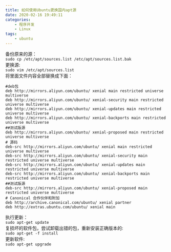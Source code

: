 ```yaml
---
title: 如何使用Ubuntu更换国内apt源
date: 2020-02-16 19:49:11
categories: 
    - 程序开发
    - Linux
tags: 
    - ubuntu
---
```

备份原来的源：  
`sudo cp /etc/apt/sources.list /etc/apt/sources.list.bak`  
更换源:  
`sudo vim /etc/apt/sources.list`  
将里面文件内容全部替换成下面：  

<!-- more -->
```shell
#deb包
deb http://mirrors.aliyun.com/ubuntu/ xenial main restricted universe multiverse
deb http://mirrors.aliyun.com/ubuntu/ xenial-security main restricted universe multiverse
deb http://mirrors.aliyun.com/ubuntu/ xenial-updates main restricted universe multiverse
deb http://mirrors.aliyun.com/ubuntu/ xenial-backports main restricted universe multiverse
##测试版源  
deb http://mirrors.aliyun.com/ubuntu/ xenial-proposed main restricted universe multiverse
# 源码  
deb-src http://mirrors.aliyun.com/ubuntu/ xenial main restricted universe multiverse
deb-src http://mirrors.aliyun.com/ubuntu/ xenial-security main restricted universe multiverse
deb-src http://mirrors.aliyun.com/ubuntu/ xenial-updates main restricted universe multiverse
deb-src http://mirrors.aliyun.com/ubuntu/ xenial-backports main restricted universe multiverse
##测试版源  
deb-src http://mirrors.aliyun.com/ubuntu/ xenial-proposed main restricted universe multiverse
# Canonical 合作伙伴和附加  
deb http://archive.canonical.com/ubuntu/ xenial partner
deb http://extras.ubuntu.com/ubuntu/ xenial main
```

执行更新：  
`sudo apt-get update`  
复损坏的软件包，尝试卸载出错的包，重新安装正确版本的:  
`sudo apt-get -f install`  
更新软件:  
`sudo apt-get upgrade`  
